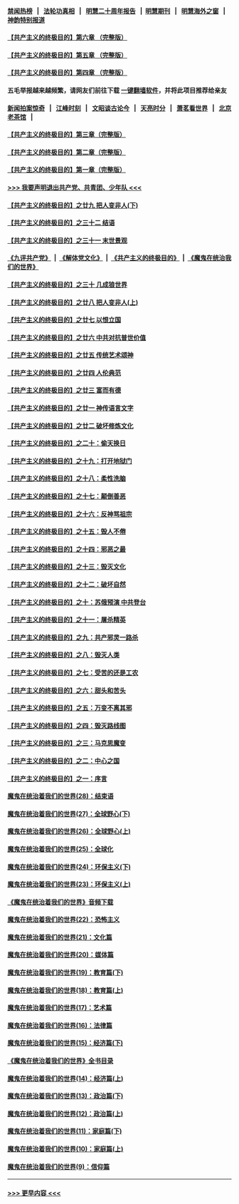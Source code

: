 #### [禁闻热榜](热点新闻.md?=0)  &nbsp;&nbsp;|&nbsp;&nbsp; [法轮功真相](https://github.com/gfw-breaker/truth/blob/master/README.md?=0) &nbsp;&nbsp;|&nbsp;&nbsp; [明慧二十周年报告](https://github.com/gfw-breaker/mh-reports/blob/master/README.md?=0) &nbsp;&nbsp;|&nbsp;&nbsp;[明慧期刊](https://github.com/gfw-breaker/mh-qikan) &nbsp;&nbsp;|&nbsp;&nbsp; [明慧海外之窗](https://github.com/gfw-breaker/mh-news/blob/master/README.md?=0) &nbsp;&nbsp;|&nbsp;&nbsp; [神韵特别报道](https://github.com/gfw-breaker/mh-news/blob/master/shenyun.md?=0)
#### [【共产主义的终极目的】第六章 （完整版）](../pages/nsc422/n11428913.md?t=02250202) 
#### [【共产主义的终极目的】第五章 （完整版）](../pages/nsc422/n11428912.md?t=02250202) 
#### [【共产主义的终极目的】第四章 （完整版）](../pages/nsc422/n11428907.md?t=02250202) 
#### 五毛举报越来越频繁，请网友们前往下载 [一键翻墙软件](https://github.com/gfw-breaker/ssr-accounts)，并将此项目推荐给亲友
#### [新闻拍案惊奇](https://github.com/gfw-breaker/banned-news/blob/master/pages/link4.md) &nbsp;&nbsp;|&nbsp;&nbsp; [江峰时刻](https://github.com/gfw-breaker/banned-news/blob/master/pages/link4.md) &nbsp;&nbsp;|&nbsp;&nbsp; [文昭谈古论今](https://github.com/gfw-breaker/banned-news/blob/master/pages/link4.md) &nbsp;&nbsp;|&nbsp;&nbsp; [天亮时分](https://github.com/gfw-breaker/banned-news/blob/master/pages/link4.md) &nbsp;&nbsp;|&nbsp;&nbsp; [萧茗看世界](https://github.com/gfw-breaker/banned-news/blob/master/pages/link4.md) &nbsp;&nbsp;|&nbsp;&nbsp; [北京老茶馆](https://github.com/gfw-breaker/banned-news/blob/master/pages/link4.md) &nbsp;&nbsp;|&nbsp;&nbsp; 
#### [【共产主义的终极目的】第三章（完整版）](../pages/nsc422/n11428848.md?t=02250202) 
#### [【共产主义的终极目的】第二章（完整版）](../pages/nsc422/n11428831.md?t=02250202) 
#### [【共产主义的终极目的】第一章（完整版）](../pages/nsc422/n11417651.md?t=02250202) 
#### [>>> 我要声明退出共产党、共青团、少年队 <<<](https://github.com/begood0513/goodnews/blob/master/quit/letter.md) 
#### [【共产主义的终极目的】之廿九 把人变非人(下)](../pages/nsc422/n11344140.md?t=02250202) 
#### [【共产主义的终极目的】之三十二 结语](../pages/nsc422/n11360535.md?t=02250202) 
#### [【共产主义的终极目的】之三十一 末世景观](../pages/nsc422/n11351129.md?t=02250202) 
#### [《九评共产党》](https://github.com/begood0513/9ping.md/blob/master/README.md) &nbsp;|&nbsp; [《解体党文化》](../../../../jtdwh.md/blob/master/README.md)  &nbsp;|&nbsp; [《共产主义的终极目的》](../../../../gczydzjmd.md/blob/master/README.md) &nbsp;|&nbsp; [《魔鬼在统治我们的世界》](../../../../mgztzwmdsj.md/blob/master/README.md) 
#### [【共产主义的终极目的】之三十 几成狼世界](../pages/nsc422/n11348280.md?t=02250202) 
#### [【共产主义的终极目的】之廿八 把人变非人(上)](../pages/nsc422/n11340492.md?t=02250202) 
#### [【共产主义的终极目的】之廿七 以恨立国](../pages/nsc422/n11336944.md?t=02250202) 
#### [【共产主义的终极目的】之廿六 中共对抗普世价值](../pages/nsc422/n11324785.md?t=02250202) 
#### [【共产主义的终极目的】之廿五 传统艺术颂神](../pages/nsc422/n11296396.md?t=02250202) 
#### [【共产主义的终极目的】之廿四 人伦典范](../pages/nsc422/n11296397.md?t=02250202) 
#### [【共产主义的终极目的】之廿三 富而有德](../pages/nsc422/n11283598.md?t=02250202) 
#### [【共产主义的终极目的】之廿一 神传语言文字](../pages/nsc422/n11263265.md?t=02250202) 
#### [【共产主义的终极目的】之廿二 破坏修炼文化](../pages/nsc422/n11245728.md?t=02250202) 
#### [【共产主义的终极目的】之二十：偷天换日](../pages/nsc422/n11238846.md?t=02250202) 
#### [【共产主义的终极目的】之十九：打开地狱门](../pages/nsc422/n11206376.md?t=02250202) 
#### [【共产主义的终极目的】之十八：柔性洗脑](../pages/nsc422/n11199994.md?t=02250202) 
#### [【共产主义的终极目的】之十七：颠倒善恶](../pages/nsc422/n11179782.md?t=02250202) 
#### [【共产主义的终极目的】之十六：反神骂祖宗](../pages/nsc422/n11166798.md?t=02250202) 
#### [【共产主义的终极目的】之十五：毁人不倦](../pages/nsc422/n11166792.md?t=02250202) 
#### [【共产主义的终极目的】之十四：邪恶之最](../pages/nsc422/n11150249.md?t=02250202) 
#### [【共产主义的终极目的】之十三：毁灭文化](../pages/nsc422/n11135227.md?t=02250202) 
#### [【共产主义的终极目的】之十二：破坏自然](../pages/nsc422/n11135214.md?t=02250202) 
#### [【共产主义的终极目的】之十：苏俄预演 中共登台](../pages/nsc422/n11118424.md?t=02250202) 
#### [【共产主义的终极目的】之十一：屠杀精英](../pages/nsc422/n11118442.md?t=02250202) 
#### [【共产主义的终极目的】之九：共产邪灵一路杀](../pages/nsc422/n11114139.md?t=02250202) 
#### [【共产主义的终极目的】之八：毁灭人类](../pages/nsc422/n11108503.md?t=02250202) 
#### [【共产主义的终极目的】之七：受苦的还是工农](../pages/nsc422/n11101809.md?t=02250202) 
#### [【共产主义的终极目的】之六：甜头和苦头](../pages/nsc422/n11096971.md?t=02250202) 
#### [【共产主义的终极目的】之五：万变不离其邪](../pages/nsc422/n11091285.md?t=02250202) 
#### [【共产主义的终极目的】之四：毁灭路线图](../pages/nsc422/n11086284.md?t=02250202) 
#### [【共产主义的终极目的】之三：马克思魔变](../pages/nsc422/n11061941.md?t=02250202) 
#### [【共产主义的终极目的】之二：中心之国](../pages/nsc422/n11047728.md?t=02250202) 
#### [【共产主义的终极目的】之一：序言](../pages/nsc422/n11086077.md?t=02250202) 
#### [魔鬼在统治着我们的世界(28)：结束语](../pages/nsc422/n10936246.md?t=02250202) 
#### [魔鬼在统治着我们的世界(27)：全球野心(下)](../pages/nsc422/n10928319.md?t=02250202) 
#### [魔鬼在统治着我们的世界(26)：全球野心(上)](../pages/nsc422/n10900318.md?t=02250202) 
#### [魔鬼在统治着我们的世界(25)：全球化](../pages/nsc422/n10788205.md?t=02250202) 
#### [魔鬼在统治着我们的世界(24)：环保主义(下)](../pages/nsc422/n10695307.md?t=02250202) 
#### [魔鬼在统治着我们的世界(23)：环保主义(上)](../pages/nsc422/n10688613.md?t=02250202) 
#### [《魔鬼在统治着我们的世界》音频下载](../pages/nsc422/n10635553.md?t=02250202) 
#### [魔鬼在统治着我们的世界(22)：恐怖主义](../pages/nsc422/n10614727.md?t=02250202) 
#### [魔鬼在统治着我们的世界(21)：文化篇](../pages/nsc422/n10597706.md?t=02250202) 
#### [魔鬼在统治着我们的世界(20)：媒体篇](../pages/nsc422/n10586579.md?t=02250202) 
#### [魔鬼在统治着我们的世界(19)：教育篇(下)](../pages/nsc422/n10564808.md?t=02250202) 
#### [魔鬼在统治着我们的世界(18)：教育篇(上)](../pages/nsc422/n10526970.md?t=02250202) 
#### [魔鬼在统治着我们的世界(17)：艺术篇](../pages/nsc422/n10499093.md?t=02250202) 
#### [魔鬼在统治着我们的世界(16)：法律篇](../pages/nsc422/n10485969.md?t=02250202) 
#### [魔鬼在统治着我们的世界(15)：经济篇(下)](../pages/nsc422/n10469975.md?t=02250202) 
#### [《魔鬼在统治着我们的世界》全书目录](../pages/nsc422/n10464261.md?t=02250202) 
#### [魔鬼在统治着我们的世界(14)：经济篇(上)](../pages/nsc422/n10457370.md?t=02250202) 
#### [魔鬼在统治着我们的世界(13)：政治篇(下)](../pages/nsc422/n10448270.md?t=02250202) 
#### [魔鬼在统治着我们的世界(12)：政治篇(上)](../pages/nsc422/n10444576.md?t=02250202) 
#### [魔鬼在统治着我们的世界(11)：家庭篇(下)](../pages/nsc422/n10440961.md?t=02250202) 
#### [魔鬼在统治着我们的世界(10)：家庭篇(上)](../pages/nsc422/n10435448.md?t=02250202) 
#### [魔鬼在统治着我们的世界(9)：信仰篇](../pages/nsc422/n10432159.md?t=02250202) 

----
#### [ >>> 更早内容 <<< ](../indexes/nsc422-earlier.md)
